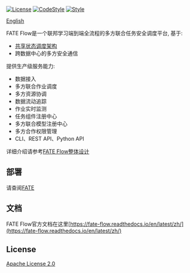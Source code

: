 [![License](https://img.shields.io/badge/License-Apache%202.0-blue.svg)](https://opensource.org/licenses/Apache-2.0) [![CodeStyle](https://img.shields.io/badge/Check%20Style-Google-brightgreen)](https://checkstyle.sourceforge.io/google_style.html) [![Style](https://img.shields.io/badge/Check%20Style-Black-black)](https://checkstyle.sourceforge.io/google_style.html)

[English](./README.md)

FATE Flow是一个联邦学习端到端全流程的多方联合任务安全调度平台, 基于:

- [共享状态调度架构](https://storage.googleapis.com/pub-tools-public-publication-data/pdf/41684.pdf)
- 跨数据中心的多方安全通信

提供生产级服务能力:

- 数据接入
- 多方联合作业调度
- 多方资源协调
- 数据流动追踪
- 作业实时监测
- 任务组件注册中心
- 多方联合模型注册中心
- 多方合作权限管理
- CLI、REST API、Python API

详细介绍请参考[FATE Flow整体设计](https://fate-flow.readthedocs.io/zh/develop-1.7.0/zh/fate_flow/)

## 部署

请查阅[FATE](https://github.com/FederatedAI/FATE)

## 文档

FATE Flow官方文档在这里[https://fate-flow.readthedocs.io/en/latest/zh/](https://fate-flow.readthedocs.io/en/latest/zh/)

## License
[Apache License 2.0](LICENSE)
